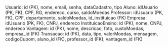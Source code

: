 Usuario: id (PK), nome, email, senha, dataCadastro, tipo
Aluno: idUsuario (PK, FK), CPF, RG, endereco, curso, saldoMoedas
Professor: idUsuario (PK, FK), CPF, departamento, saldoMoedas, id_instituicao (FK)
Empresa: idUsuario (PK, FK), CNPJ, endereco
InstituicaoEnsino: id (PK), nome, CNPJ, endereco
Vantagem: id (PK), nome, descricao, foto, custoMoedas, empresa_id (FK)
Transacao: id (PK), data, tipo, valorMoedas, mensagem, codigoCupom, aluno_id (FK), professor_id (FK), vantagem_id (FK)